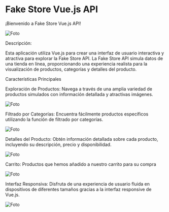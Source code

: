 # Fake Store Vue.js API

¡Bienvenido a Fake Store Vue.js API!

![Foto](https://i.imgur.com/JYfc49O.png)

Descripción:

Esta aplicación utiliza Vue.js para crear una interfaz de usuario interactiva y atractiva para explorar la Fake Store API. La Fake Store API simula datos de una tienda en línea, proporcionando una experiencia realista para la visualización de productos, categorías y detalles del producto.

Características Principales

Exploración de Productos: Navega a través de una amplia variedad de productos simulados con información detallada y atractivas imágenes.

![Foto](https://i.imgur.com/nRXjaul.png)

Filtrado por Categorías: Encuentra fácilmente productos específicos utilizando la función de filtrado por categorías.

![Foto](https://i.imgur.com/gft9rBm.png)

Detalles del Producto: Obtén información detallada sobre cada producto, incluyendo su descripción, precio y disponibilidad.

![Foto](https://i.imgur.com/55lkxIi.png)

Carrito: Productos que hemos añadido a nuestro carrito para su compra

![Foto](https://i.imgur.com/Aj7b1fH.png)

Interfaz Responsiva: Disfruta de una experiencia de usuario fluida en dispositivos de diferentes tamaños gracias a la interfaz responsive de Vue.js.

![Foto](https://i.imgur.com/3O2qB5E.png)
